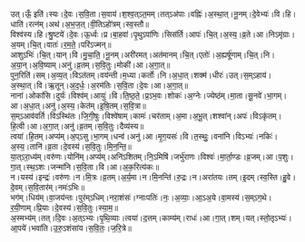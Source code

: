 

  
उत्।ऊँ॒ इति॑।स्यः।दे॒वः।स॒वि॒ता।स॒वाय॑।श॒श्व॒त्ऽत॒मम्।तत्ऽअ॑पाः।वह्निः॑।अ॒स्था॒त्।नू॒नम्।दे॒वेभ्यः॑।वि।हि।धाति॑।रत्न॑म्।अथ॑।अ॒भ॒ज॒त्।वी॒तिऽहो॑त्रम्।स्व॒स्तौ॥  
विश्व॑स्य।हि।श्रु॒ष्टये॑।दे॒वः।ऊ॒र्ध्वः।प्र।बा॒हवा॑।पृ॒थुऽपा॑णिः।सिस॑र्ति।आपः॑।चि॒त्।अ॒स्य॒।व्र॒ते।आ।निऽमृ॑ग्राः।अ॒यम्।चि॒त्।वातः॑।र॒म॒ते॒।परि॑ऽज्मन्॥  
आशुऽभिः॑।चि॒त्।यान्।वि।मु॒चा॒ति॒।नू॒नम्।अरी॑रमत्।अत॑मानम्।चि॒त्।एतोः॑।अ॒ह्यर्षू॑णाम्।चि॒त्।नि।अ॒या॒न्।अ॒वि॒ष्याम्।अनु॑।व्र॒तम्।स॒वि॒तुः।मोकी॑।आ।अ॒गा॒त्॥  
पुन॒रिति॑।सम्।अ॒व्य॒त्।विऽत॑तम्।वय॑न्ती।म॒ध्या।कर्तोः॑।नि।अ॒धा॒त्।शक्म॑।धीरः॑।उत्।स॒म्ऽहाय॑।अ॒स्था॒त्।वि।ऋ॒तून्।अ॒द॒र्धः॒।अ॒रम॑तिः।स॒वि॒ता।दे॒वः।आ।अ॒गा॒त्॥  
नाना॑।ओकां॑सि।दुर्यः॑।विश्व॑म्।आयुः॑।वि।ति॒ष्ठ॒ते॒।प्र॒ऽभ॒वः।शोकः॑।अ॒ग्नेः।ज्येष्ठ॑म्।मा॒ता।सू॒नवे॑।भा॒गम्।आ।अ॒धा॒त्।अनु॑।अ॒स्य॒।केत॑म्।इ॒षि॒तम्।स॒वि॒त्रा॥  
स॒म्ऽआव॑वर्ति।विऽस्थि॑तः।जि॒गी॒षुः।विश्वे॑षाम्।कामः॑।चर॑ताम्।अ॒मा।अ॒भू॒त्।शश्वा॑न्।अपः॑।विऽकृ॑तम्।हि॒त्वी।आ।अ॒गा॒त्।अनु॑।व्र॒तम्।स॒वि॒तुः।दैव्य॑स्य॥  
त्वया॑।हि॒तम्।अप्य॑म्।अ॒प्ऽसु।भा॒गम्।धन्व॑।अनु॑।आ।मृ॒ग॒यसः॑।वि।त॒स्थुः॒।वना॑नि।विऽभ्यः॑।नकिः॑।अ॒स्य॒।तानि॑।व्र॒ता।दे॒वस्य॑।स॒वि॒तुः।मि॒न॒न्ति॒॥  
या॒त्ऽरा॒ध्य॑म्।वरु॑णः।योनि॑म्।अप्य॑म्।अनि॑ऽशितम्।नि॒ऽमिषि॑।जर्भु॑राणः।विश्वः॑।मा॒र्ता॒ण्डः।व्र॒जम्।आ।प॒शुः।गा॒त्।स्थ॒ऽशः।जन्मा॑नि।स॒वि॒ता।वि।आ।अ॒क॒रित्य॑कः॥  
न।यस्य॑।इन्द्रः॑।वरु॑णः।न।मि॒त्रः।व्र॒तम्।अ॒र्य॒मा।न।मि॒नन्ति॑।रु॒द्रः।न।अरा॑तयः।तम्।इ॒दम्।स्व॒स्ति।हु॒वे।दे॒वम्।स॒वि॒तार॑म्।नमः॑ऽभिः॥  
भग॑म्।धिय॑म्।वा॒जय॑न्तः।पुर॑म्ऽधिम्।नरा॒शंसः॑।ग्नाःपतिः॑।नः॒।अ॒व्याः॒।आ॒ऽअ॒ये।वा॒मस्य॑।स॒म्ऽग॒थे।र॒यी॒णाम्।प्रि॒याः।दे॒वस्य॑।स॒वि॒तुः।स्या॒म॒॥  
अ॒स्मभ्य॑म्।तत्।दि॒वः।अ॒त्ऽभ्यः।पृ॒थि॒व्याः।त्वया॑।द॒त्तम्।काम्य॑म्।राधः॑।आ।गा॒त्।शम्।यत्।स्तो॒तृऽभ्यः॑।आ॒पये॑।भवा॑ति।उ॒रु॒ऽशंसा॑य।स॒वि॒तः॒।ज॒रि॒त्रे॥  
